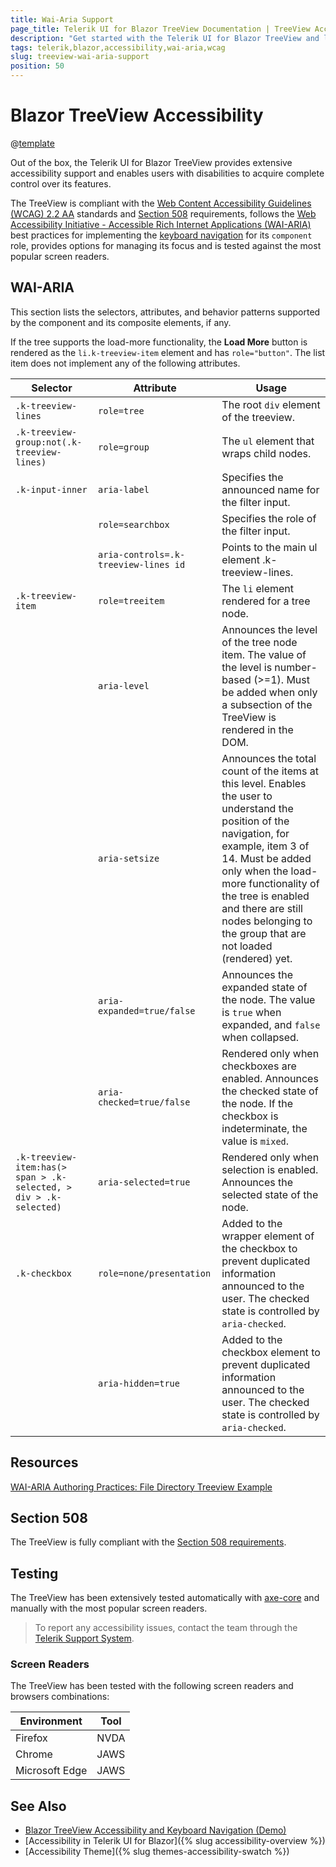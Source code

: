 ```yaml
---
title: Wai-Aria Support
page_title: Telerik UI for Blazor TreeView Documentation | TreeView Accessibility
description: "Get started with the Telerik UI for Blazor TreeView and learn about its accessibility support for WAI-ARIA, Section 508, and WCAG 2.2."
tags: telerik,blazor,accessibility,wai-aria,wcag
slug: treeview-wai-aria-support 
position: 50 
---
```


# Blazor TreeView Accessibility

@[template](/_contentTemplates/common/parameters-table-styles.md#table-layout)



Out of the box, the Telerik UI for Blazor TreeView provides extensive accessibility support and enables users with disabilities to acquire complete control over its features.


The TreeView is compliant with the [Web Content Accessibility Guidelines (WCAG) 2.2 AA](https://www.w3.org/TR/WCAG22/) standards and [Section 508](http://www.section508.gov/) requirements, follows the [Web Accessibility Initiative - Accessible Rich Internet Applications (WAI-ARIA)](https://www.w3.org/WAI/ARIA/apg/) best practices for implementing the [keyboard navigation](#keyboard-navigation) for its `component` role, provides options for managing its focus and is tested against the most popular screen readers.

## WAI-ARIA


This section lists the selectors, attributes, and behavior patterns supported by the component and its composite elements, if any.


If the tree supports the load-more functionality, the **Load More** button is rendered as the `li.k-treeview-item` element and has `role="button"`. The list item does not implement any of the following attributes.

| Selector | Attribute | Usage |
| -------- | --------- | ----- |
| `.k-treeview-lines` | `role=tree` | The root `div` element of the treeview. |
| `.k-treeview-group:not(.k-treeview-lines)` | `role=group` | The `ul` element that wraps child nodes. |
| `.k-input-inner` | `aria-label` | Specifies the announced name for the filter input. |
|  | `role=searchbox` | Specifies the role of the filter input. |
|  | `aria-controls=.k-treeview-lines id` | Points to the main ul element .k-treeview-lines. |
| `.k-treeview-item` | `role=treeitem` | The `li` element rendered for a tree node. |
|  | `aria-level` | Announces the level of the tree node item. The value of the level is number-based (>=1). Must be added when only a subsection of the TreeView is rendered in the DOM. |
|  | `aria-setsize` | Announces the total count of the items at this level. Enables the user to understand the position of the navigation, for example, item 3 of 14. Must be added only when the load-more functionality of the tree is enabled and there are still nodes belonging to the group that are not loaded (rendered) yet. |
|  | `aria-expanded=true/false` | Announces the expanded state of the node. The value is `true` when expanded, and `false` when collapsed. |
|  | `aria-checked=true/false` | Rendered only when checkboxes are enabled. Announces the checked state of the node. If the checkbox is indeterminate, the value is `mixed`. |
| `.k-treeview-item:has(> span > .k-selected, > div > .k-selected) ` | `aria-selected=true` | Rendered only when selection is enabled. Announces the selected state of the node. |
| `.k-checkbox` | `role=none/presentation` | Added to the wrapper element of the checkbox to prevent duplicated information announced to the user. The checked state is controlled by `aria-checked`. |
|  | `aria-hidden=true` | Added to the checkbox element to prevent duplicated information announced to the user. The checked state is controlled by `aria-checked`. |

## Resources

[WAI-ARIA Authoring Practices: File Directory Treeview Example](https://www.w3.org/WAI/ARIA/apg/example-index/treeview/treeview-1/treeview-1a.html)

## Section 508


The TreeView is fully compliant with the [Section 508 requirements](http://www.section508.gov/).

## Testing


The TreeView has been extensively tested automatically with [axe-core](https://github.com/dequelabs/axe-core) and manually with the most popular screen readers.

> To report any accessibility issues, contact the team through the [Telerik Support System](https://www.telerik.com/account/support-center).

### Screen Readers


The TreeView has been tested with the following screen readers and browsers combinations:

| Environment | Tool |
| ----------- | ---- |
| Firefox | NVDA |
| Chrome | JAWS |
| Microsoft Edge | JAWS |



## See Also

* [Blazor TreeView Accessibility and Keyboard Navigation (Demo)](https://demos.telerik.com/blazor-ui/treeview/keyboard-navigation)
* [Accessibility in Telerik UI for Blazor]({% slug accessibility-overview %})
* [Accessibility Theme]({% slug themes-accessibility-swatch %})